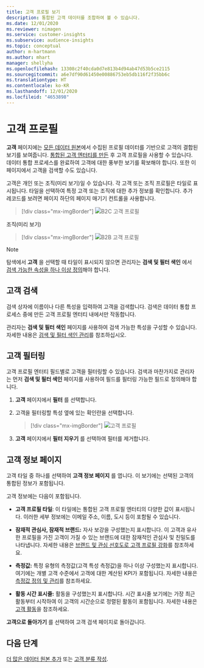 ```yaml
---
title: 고객 프로필 보기
description: 통합된 고객 데이터를 조합하여 볼 수 있습니다.
ms.date: 12/01/2020
ms.reviewer: nimagen
ms.service: customer-insights
ms.subservice: audience-insights
ms.topic: conceptual
author: m-hartmann
ms.author: mhart
manager: shellyha
ms.openlocfilehash: 13308c2f40cda0d7e813b4d94ab47d53b5ce2115
ms.sourcegitcommit: a6e7df90d61450e00886753eb5db116f2f35bb6c
ms.translationtype: HT
ms.contentlocale: ko-KR
ms.lasthandoff: 12/01/2020
ms.locfileid: "4653898"
---
```

# <a name="customer-profiles"></a>고객 프로필

**고객** 페이지에는 [모든 데이터 원본](data-sources.md)에서 수집된 프로필 데이터를 기반으로 고객의 결합된 보기를 보여줍니다. [통합된 고객 엔터티를 만든](data-unification.md) 후 고객 프로필을 사용할 수 있습니다. 데이터 통합 프로세스를 완료하여 고객에 대한 풍부한 보기를 확보해야 합니다. 또한 이 페이지에서 고객을 검색할 수도 있습니다.

고객은 개인 또는 조직(미리 보기)일 수 있습니다. 각 고객 또는 조직 프로필은 타일로 표시됩니다. 타일을 선택하여 특정 고객 또는 조직에 대한 추가 정보를 확인합니다. 추가 레코드를 보려면 페이지 하단의 페이지 매기기 컨트롤을 사용합니다.

> [!div class="mx-imgBorder"] 
> ![B2C 고객 프로필](media/profiles-customers.png "B2C 고객 프로필")

조직(미리 보기)
> [!div class="mx-imgBorder"] 
> ![B2B 고객 프로필](media/profile-customers-b2b.png "B2B 고객 프로필")

> [!NOTE]
> 탐색에서 **고객** 을 선택할 때 타일이 표시되지 않으면 관리자는 **검색 및 필터 색인** 에서 [검색 가능한 속성을 하나 이상 정의](search-filter-index.md)해야 합니다.

## <a name="search-for-customers"></a>고객 검색

검색 상자에 이름이나 다른 특성을 입력하여 고객을 검색합니다. 검색은 데이터 통합 프로세스 중에 만든 고객 프로필 엔터티 내에서만 작동합니다.

관리자는 **검색 및 필터 색인** 페이지를 사용하여 검색 가능한 특성을 구성할 수 있습니다. 자세한 내용은 [검색 및 필터 색인 관리](search-filter-index.md)를 참조하십시오.

## <a name="filter-customers"></a>고객 필터링

고객 프로필 엔터티 필드별로 고객을 필터링할 수 있습니다. 검색과 마찬가지로 관리자는 먼저 **검색 및 필터 색인** 페이지를 사용하여 필드를 필터링 가능한 필드로 정의해야 합니다.

1. **고객** 페이지에서 **필터** 를 선택합니다.

2. 고객을 필터링할 특성 옆에 있는 확인란을 선택합니다.

   > [!div class="mx-imgBorder"] 
   > ![고객 프로필](media/profiles-customers3.png "고객 프로필")

3. **고객** 페이지에서 **필터 지우기** 를 선택하여 필터를 제거합니다.

##  <a name="customer-details-page"></a>고객 정보 페이지

고객 타일 중 하나를 선택하여 **고객 정보 페이지** 를 엽니다. 이 보기에는 선택된 고객의 통합된 정보가 포함됩니다.

고객 정보에는 다음이 포함됩니다.

-   **고객 프로필 타일**: 이 타일에는 통합된 고객 프로필 엔터티의 다양한 값이 표시됩니다. 이러한 세부 정보에는 이메일 주소, 이름, 도시 등이 포함될 수 있습니다. 

-   **잠재적 관심사, 잠재적 브랜드:** 자사 보강을 구성했는지 표시합니다. 이 고객과 유사한 프로필을 가진 고객이 가질 수 있는 브랜드에 대한 잠재적인 관심사 및 친밀도를 나타냅니다. 자세한 내용은 [브랜드 및 관심 선호도로 고객 프로필 강화](enrichment-microsoft-graph.md)를 참조하세요.

-   **측정값:** 특정 유형의 측정값(고객 특성 측정값)을 하나 이상 구성했는지 표시합니다. 여기에는 개별 고객 수준에서 고객에 대한 계산된 KPI가 포함됩니다. 자세한 내용은 [측정값 정의 및 관리](measures.md)를 참조하세요.

-   **활동 시간 표시줄:** 활동을 구성했는지 표시합니다. 시간 표시줄 보기에는 가장 최근 활동부터 시작하여 이 고객의 시간순으로 정렬된 활동이 포함됩니다. 자세한 내용은 [고객 활동](activities.md)을 참조하세요.

**고객으로 돌아가기** 를 선택하여 고객 검색 페이지로 돌아갑니다.

## <a name="next-steps"></a>다음 단계

[더 많은 데이터 원본 추가](data-sources.md) 또는 [고객 분류 작성](segments.md).
